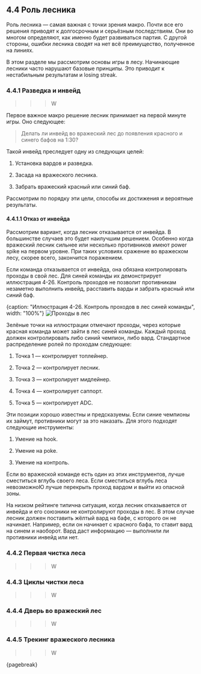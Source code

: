 ## 4.4 Роль лесника

Роль лесника — самая важная с точки зрения макро. Почти все его решения приводят к долгосрочным и серьёзным последствиям. Они во многом определяют, как именно будет развиваться партия. С другой стороны, ошибки лесника сводят на нет всё преимущество, полученное на линиях.

В этом разделе мы рассмотрим основы игры в лесу. Начинающие лесники часто нарушают базовые принципы. Это приводит к нестабильным результатам и losing streak.

### 4.4.1 Разведка и инвейд

>>>W

Первое важное макро решение лесник принимает на первой минуте игры. Оно следующее:

> Делать ли инвейд во вражеский лес до появления красного и синего бафов на 1:30?

Такой инвейд преследует одну из следующих целей:

1. Установка вардов и разведка.

2. Засада на вражеского лесника.

3. Забрать вражеский красный или синий баф.

Рассмотрим по порядку эти цели, способы их достижения и вероятные результаты.

#### 4.4.1.1 Отказ от инвейда

Рассмотрим вариант, когда лесник отказывается от инвейда. В большинстве случаев это будет наилучшим решением. Особенно когда вражеский лесник сильнее или несколько противников имеют power spike на первом уровне. При таких условиях сражение во вражеском лесу, скорее всего, закончится поражением.

Если команда отказывается от инвейда, она обязана контролировать проходы в свой лес. Для синей команды их демонстрирует иллюстрация 4-26. Контроль проходов не позволит противникам незаметно выполнить инвейд, расставить варды и забрать красный или синий баф.

{caption: "Иллюстрация 4-26. Контроль проходов в лес синей команды", width: "100%"}
![Проходы в лес](images/Macromanagement/passes-to-blue-jungle.png)

Зелёные точки на иллюстрации отмечают проходы, через которые красная команда может зайти в лес синей команды. Каждый проход должен контролировать либо синий чемпион, либо вард. Стандартное распределение ролей по проходам следующее:

1. Точка 1 — контролирует топлейнер.

2. Точка 2 — контролирует лесник.

3. Точка 3 — контролирует мидлейнер.

4. Точка 4 — контролирует саппорт.

5. Точка 5 — контролирует ADC.

Эти позиции хорошо известны и предсказуемы. Если синие чемпионы их займут, противники могут за это наказать. Для этого подходят следующие инструменты:

1. Умение на hook.

2. Умение на poke.

3. Умение на контроль.

Если во вражеской команде есть один из этих инструментов, лучше сместиться вглубь своего леса. Если сместиться вглубь леса невозможноЮ лучше перекрыть проход вардом и выйти из опасной зоны.

На низком рейтинге типична ситуация, когда лесник отказывается от инвейда и его союзники не контролируют проходы в лес. В этом случае лесник должен поставить жёлтый вард на бафе, с которого он не начинает. Например, если он начинает с красного бафа, то ставит вард на синем и наоборот. Вард даст информацию — выполнили ли противники инвейд или нет.

>>>


### 4.4.2 Первая чистка леса

>>>W

### 4.4.3 Циклы чистки леса

>>>W

### 4.4.4 Дверь во вражеский лес

>>>W

### 4.4.5 Трекинг вражеского лесника

>>>W

{pagebreak}
